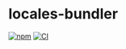 # locales-bundler

[![npm](https://img.shields.io/npm/v/locales-bundler)](https://www.npmjs.com/package/locales-bundler)
[![CI](https://github.com/loginov-rocks/locales-bundler/workflows/CI/badge.svg)](https://github.com/loginov-rocks/locales-bundler/actions)
